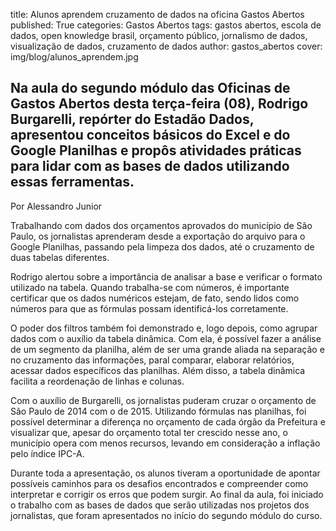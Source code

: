 title: Alunos aprendem cruzamento de dados na oficina Gastos Abertos
published: True
categories: Gastos Abertos
tags: gastos abertos, escola de dados, open knowledge brasil, orçamento público, jornalismo de dados, visualização de dados, cruzamento de dados
author: gastos_abertos
cover: img/blog/alunos_aprendem.jpg

## Na aula do segundo módulo das Oficinas de Gastos Abertos desta terça-feira (08), Rodrigo Burgarelli, repórter do Estadão Dados, apresentou conceitos básicos do Excel e do Google Planilhas e propôs atividades práticas para lidar com as bases de dados utilizando essas ferramentas.

Por Alessandro Junior

Trabalhando com dados dos orçamentos aprovados do município de São Paulo, os jornalistas aprenderam desde a exportação do arquivo para o Google Planilhas, passando pela limpeza dos dados, até o cruzamento de duas tabelas diferentes.

Rodrigo alertou sobre a importância de analisar a base e verificar o formato utilizado na tabela. Quando trabalha-se com números, é importante certificar que os dados numéricos estejam, de fato, sendo lidos como números para que as fórmulas possam identificá-los corretamente.

O poder dos filtros também foi demonstrado e, logo depois, como agrupar dados com o auxílio da tabela dinâmica. Com ela, é possível fazer a análise de um segmento da planilha, além de ser uma grande aliada na separação e no cruzamento das informações, paral comparar, elaborar relatórios, acessar dados específicos das planilhas. Além disso, a tabela dinâmica facilita a reordenação de linhas e colunas.

Com o auxílio de Burgarelli, os jornalistas puderam cruzar o orçamento de São Paulo de 2014 com o de 2015. Utilizando fórmulas nas planilhas, foi possível determinar a diferença no orçamento de cada órgão da Prefeitura e visualizar que, apesar do orçamento total ter crescido nesse ano, o município opera com menos recursos, levando em consideração a inflação pelo índice IPC-A.

Durante toda a apresentação, os alunos tiveram a oportunidade de apontar possíveis caminhos para os desafios encontrados e compreender como interpretar e corrigir os erros que podem surgir. Ao final da aula, foi iniciado o trabalho com as bases de dados que serão utilizadas nos projetos dos jornalistas, que foram apresentados no início do segundo módulo do curso.


